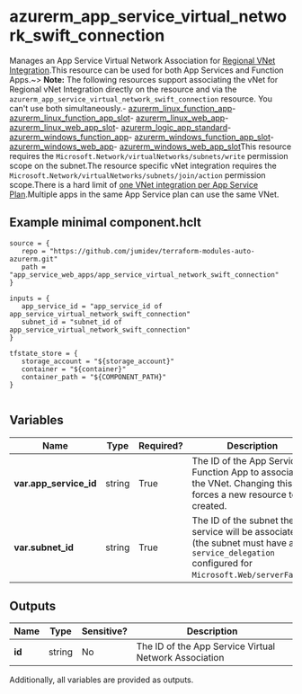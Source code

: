 # azurerm_app_service_virtual_network_swift_connection

Manages an App Service Virtual Network Association for [Regional VNet Integration](https://docs.microsoft.com/azure/app-service/web-sites-integrate-with-vnet#regional-vnet-integration).This resource can be used for both App Services and Function Apps.~> **Note:** The following resources support associating the vNet for Regional vNet Integration directly on the resource and via the `azurerm_app_service_virtual_network_swift_connection` resource. You can't use both simultaneously.- [azurerm_linux_function_app](linux_function_app.html)- [azurerm_linux_function_app_slot](linux_function_app_slot.html)- [azurerm_linux_web_app](linux_web_app.html)- [azurerm_linux_web_app_slot](linux_web_app_slot.html)- [azurerm_logic_app_standard](logic_app_standard.html)- [azurerm_windows_function_app](windows_function_app.html)- [azurerm_windows_function_app_slot](windows_function_app_slot.html)- [azurerm_windows_web_app](windows_web_app.html)- [azurerm_windows_web_app_slot](windows_web_app_slot.html)This resource requires the `Microsoft.Network/virtualNetworks/subnets/write` permission scope on the subnet.The resource specific vNet integration requires the `Microsoft.Network/virtualNetworks/subnets/join/action` permission scope.There is a hard limit of [one VNet integration per App Service Plan](https://docs.microsoft.com/azure/app-service/web-sites-integrate-with-vnet#regional-vnet-integration).Multiple apps in the same App Service plan can use the same VNet.

## Example minimal component.hclt

```hcl
source = {
   repo = "https://github.com/jumidev/terraform-modules-auto-azurerm.git" 
   path = "app_service_web_apps/app_service_virtual_network_swift_connection" 
}

inputs = {
   app_service_id = "app_service_id of app_service_virtual_network_swift_connection" 
   subnet_id = "subnet_id of app_service_virtual_network_swift_connection" 
}

tfstate_store = {
   storage_account = "${storage_account}" 
   container = "${container}" 
   container_path = "${COMPONENT_PATH}" 
}


```

## Variables

| Name | Type | Required? |  Description |
| ---- | ---- | --------- |  ----------- |
| **var.app_service_id** | string | True | The ID of the App Service or Function App to associate to the VNet. Changing this forces a new resource to be created. | 
| **var.subnet_id** | string | True | The ID of the subnet the app service will be associated to (the subnet must have a `service_delegation` configured for `Microsoft.Web/serverFarms`). | 



## Outputs

| Name | Type | Sensitive? | Description |
| ---- | ---- | --------- | --------- |
| **id** | string | No  | The ID of the App Service Virtual Network Association | 

Additionally, all variables are provided as outputs.
